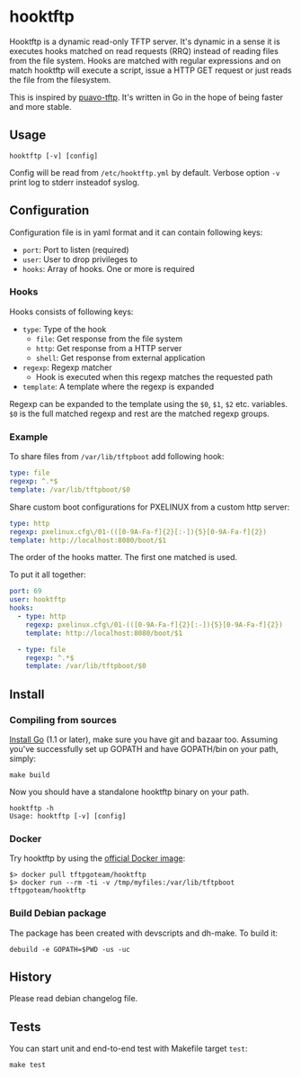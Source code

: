 # hooktftp

Hooktftp is a dynamic read-only TFTP server. It's dynamic in a sense it is
executes hooks matched on read requests (RRQ) instead of reading files from
the file system. Hooks are matched with regular expressions and on match
hooktftp will execute a script, issue a HTTP GET request or just reads the file
from the filesystem.

This is inspired by [puavo-tftp]. It's written in Go in the hope of being faster
and more stable.

## Usage

    hooktftp [-v] [config]

Config will be read from `/etc/hooktftp.yml` by default. Verbose option `-v`
print log to stderr insteadof syslog.

## Configuration

Configuration file is in yaml format and it can contain following keys:

  - `port`: Port to listen (required)
  - `user`: User to drop privileges to
  - `hooks`: Array of hooks. One or more is required

### Hooks

Hooks consists of following keys:

  - `type`: Type of the hook
    - `file`: Get response from the file system
    - `http`: Get response from a HTTP server
    - `shell`: Get response from external application
  - `regexp`: Regexp matcher
    - Hook is executed when this regexp matches the requested path
  - `template`: A template where the regexp is expanded

Regexp can be expanded to the template using the `$0`, `$1`, `$2` etc.
variables. `$0` is the full matched regexp and rest are the matched regexp
groups.

### Example

To share files from `/var/lib/tftpboot` add following hook:

```yaml
type: file
regexp: ^.*$
template: /var/lib/tftpboot/$0
```

Share custom boot configurations for PXELINUX from a custom http server:

```yaml
type: http
regexp: pxelinux.cfg\/01-(([0-9A-Fa-f]{2}[:-]){5}[0-9A-Fa-f]{2})
template: http://localhost:8080/boot/$1
```

The order of the hooks matter. The first one matched is used.

To put it all together:

```yaml
port: 69
user: hooktftp
hooks:
  - type: http
    regexp: pxelinux.cfg\/01-(([0-9A-Fa-f]{2}[:-]){5}[0-9A-Fa-f]{2})
    template: http://localhost:8080/boot/$1

  - type: file
    regexp: ^.*$
    template: /var/lib/tftpboot/$0
```

## Install

### Compiling from sources

[Install Go][] (1.1 or later), make sure you have git and bazaar too.
Assuming you've successfully set up GOPATH and have GOPATH/bin on your path, simply:
    
    make build
    
Now you should have a standalone hooktftp binary on your path.

    hooktftp -h
    Usage: hooktftp [-v] [config]

### Docker

Try hooktftp by using the [official Docker image](https://hub.docker.com/r/tftpgoteam/hooktftp/):

    $> docker pull tftpgoteam/hooktftp
    $> docker run --rm -ti -v /tmp/myfiles:/var/lib/tftpboot tftpgoteam/hooktftp

### Build Debian package

The package has been created with devscripts and dh-make. To build it:

    debuild -e GOPATH=$PWD -us -uc

## History

Please read debian changelog file.

## Tests

You can start unit and end-to-end test with Makefile target `test`:

    make test


[epeli/hooktftp]: https://github.com/epeli/hooktftp
[puavo-tftp]: https://github.com/opinsys/puavo-tftp
[Install Go]: http://golang.org/doc/install
